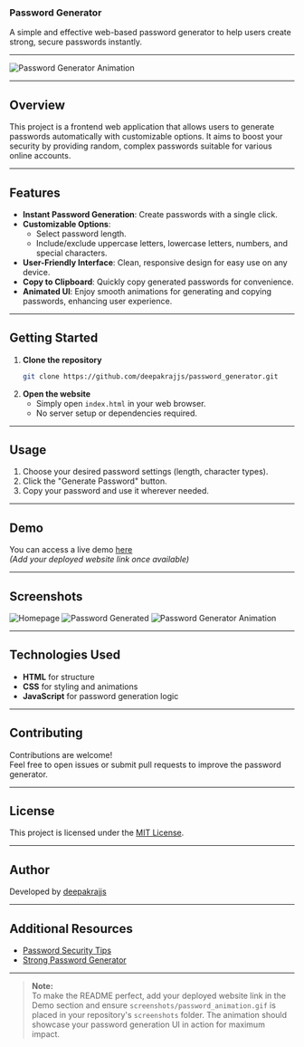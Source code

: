 ### Password Generator

A simple and effective web-based password generator to help users create strong, secure passwords instantly.  

---

![Password Generator Animation](screenshots/password_animation.gif) <!-- Add your animation here -->

---

## Overview  

This project is a frontend web application that allows users to generate passwords automatically with customizable options. It aims to boost your security by providing random, complex passwords suitable for various online accounts.

---

## Features

- **Instant Password Generation**: Create passwords with a single click.
- **Customizable Options**:
  - Select password length.
  - Include/exclude uppercase letters, lowercase letters, numbers, and special characters.
- **User-Friendly Interface**: Clean, responsive design for easy use on any device.
- **Copy to Clipboard**: Quickly copy generated passwords for convenience.
- **Animated UI**: Enjoy smooth animations for generating and copying passwords, enhancing user experience.

---

## Getting Started

1. **Clone the repository**
   ```bash
   git clone https://github.com/deepakrajjs/password_generator.git
   ```
2. **Open the website**
   - Simply open `index.html` in your web browser.
   - No server setup or dependencies required.

---

## Usage

1. Choose your desired password settings (length, character types).
2. Click the "Generate Password" button.
3. Copy your password and use it wherever needed.

---

## Demo

You can access a live demo [here](#)  
*(Add your deployed website link once available)*

---

## Screenshots

<!-- Add screenshots of your UI here -->
![Homepage](screenshots/homepage.png)
![Password Generated](screenshots/password_generated.png)
![Password Generator Animation](screenshots/password_animation.gif) <!-- Animation image -->

---

## Technologies Used

- **HTML** for structure
- **CSS** for styling and animations
- **JavaScript** for password generation logic

---

## Contributing

Contributions are welcome!  
Feel free to open issues or submit pull requests to improve the password generator.

---

## License

This project is licensed under the [MIT License](LICENSE).

---

## Author

Developed by [deepakrajjs](https://github.com/deepakrajjs)

---

## Additional Resources

- [Password Security Tips](https://www.cisa.gov/news-events/news/password-tips)
- [Strong Password Generator](https://strongpasswordgenerator.com/)

---

> **Note:**  
> To make the README perfect, add your deployed website link in the Demo section and ensure `screenshots/password_animation.gif` is placed in your repository's `screenshots` folder. The animation should showcase your password generation UI in action for maximum impact.

